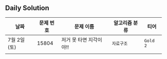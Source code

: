 ## Daily Solution



| 날짜        | 문제 번호 | 문제 이름               | 알고리즘 분류 | 티어     |
| ----------- | --------- | ----------------------- | ------------- | -------- |
| 7월 2일(토) | 15804     | 저거 못 타면 지각이야!! | `자료구조`    | `Gold 2` |
|             |           |                         |               |          |



